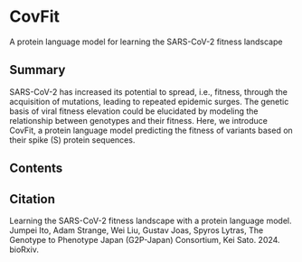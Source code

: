 # CovFit
A protein language model for learning the SARS-CoV-2 fitness landscape

## Summary
SARS-CoV-2 has increased its potential to spread, i.e., fitness, through the acquisition of mutations, leading to repeated epidemic surges. The genetic basis of viral fitness elevation could be elucidated by modeling the relationship between genotypes and their fitness. Here, we introduce CovFit, a protein language model predicting the fitness of variants based on their spike (S) protein sequences.

## Contents

## Citation
Learning the SARS-CoV-2 fitness landscape with a protein language model. Jumpei Ito, Adam Strange, Wei Liu, Gustav Joas, Spyros Lytras, The Genotype to Phenotype Japan (G2P-Japan) Consortium, Kei Sato. 2024. bioRxiv.





